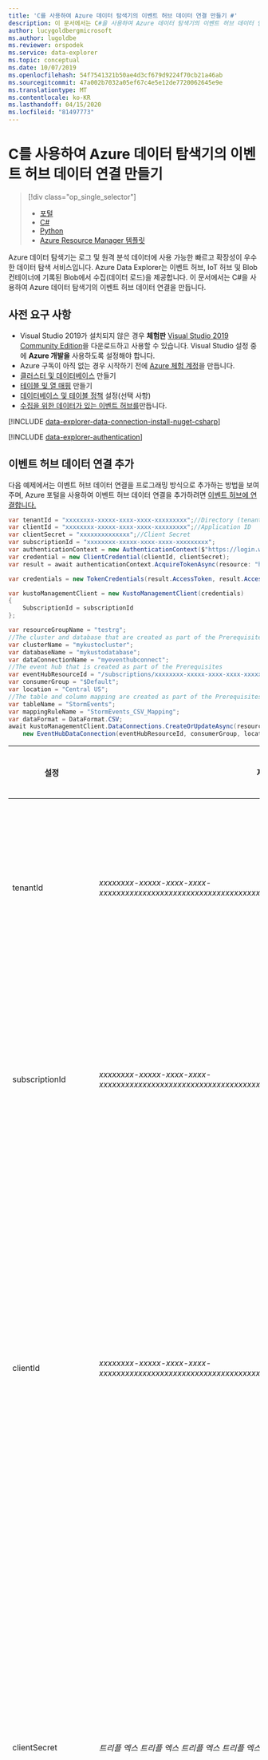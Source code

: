 ```yaml
---
title: 'C를 사용하여 Azure 데이터 탐색기의 이벤트 허브 데이터 연결 만들기 #'
description: 이 문서에서는 C#을 사용하여 Azure 데이터 탐색기의 이벤트 허브 데이터 연결을 만드는 방법을 알아봅니다.
author: lucygoldbergmicrosoft
ms.author: lugoldbe
ms.reviewer: orspodek
ms.service: data-explorer
ms.topic: conceptual
ms.date: 10/07/2019
ms.openlocfilehash: 54f7541321b50ae4d3cf679d9224f70cb21a46ab
ms.sourcegitcommit: 47a002b7032a05ef67c4e5e12de7720062645e9e
ms.translationtype: MT
ms.contentlocale: ko-KR
ms.lasthandoff: 04/15/2020
ms.locfileid: "81497773"
---
```

# <a name="create-an-event-hub-data-connection-for-azure-data-explorer-by-using-c"></a>C를 사용하여 Azure 데이터 탐색기의 이벤트 허브 데이터 연결 만들기 #

> [!div class="op_single_selector"]
> * [포털](ingest-data-event-hub.md)
> * [C#](data-connection-event-hub-csharp.md)
> * [Python](data-connection-event-hub-python.md)
> * [Azure Resource Manager 템플릿](data-connection-event-hub-resource-manager.md)

Azure 데이터 탐색기는 로그 및 원격 분석 데이터에 사용 가능한 빠르고 확장성이 우수한 데이터 탐색 서비스입니다. Azure Data Explorer는 이벤트 허브, IoT 허브 및 Blob 컨테이너에 기록된 Blob에서 수집(데이터 로드)을 제공합니다. 이 문서에서는 C#을 사용하여 Azure 데이터 탐색기의 이벤트 허브 데이터 연결을 만듭니다.

## <a name="prerequisites"></a>사전 요구 사항

* Visual Studio 2019가 설치되지 않은 경우 **체험판** [Visual Studio 2019 Community Edition](https://www.visualstudio.com/downloads/)을 다운로드하고 사용할 수 있습니다. Visual Studio 설정 중에 **Azure 개발을** 사용하도록 설정해야 합니다.
* Azure 구독이 아직 없는 경우 시작하기 전에 [Azure 체험 계정](https://azure.microsoft.com/free/)을 만듭니다.
* [클러스터 및 데이터베이스](create-cluster-database-csharp.md) 만들기
* [테이블 및 열 매핑](net-standard-ingest-data.md#create-a-table-on-your-test-cluster) 만들기
* [데이터베이스 및 테이블 정책](database-table-policies-csharp.md) 설정(선택 사항)
* [수집을 위한 데이터가 있는 이벤트 허브를](ingest-data-event-hub.md#create-an-event-hub)만듭니다. 

[!INCLUDE [data-explorer-data-connection-install-nuget-csharp](includes/data-explorer-data-connection-install-nuget-csharp.md)]

[!INCLUDE [data-explorer-authentication](includes/data-explorer-authentication.md)]

## <a name="add-an-event-hub-data-connection"></a>이벤트 허브 데이터 연결 추가

다음 예제에서는 이벤트 허브 데이터 연결을 프로그래밍 방식으로 추가하는 방법을 보여 주며, Azure 포털을 사용하여 이벤트 허브 데이터 연결을 추가하려면 [이벤트 허브에 연결합니다.](ingest-data-event-hub.md#connect-to-the-event-hub)

```csharp
var tenantId = "xxxxxxxx-xxxxx-xxxx-xxxx-xxxxxxxxx";//Directory (tenant) ID
var clientId = "xxxxxxxx-xxxxx-xxxx-xxxx-xxxxxxxxx";//Application ID
var clientSecret = "xxxxxxxxxxxxxx";//Client Secret
var subscriptionId = "xxxxxxxx-xxxxx-xxxx-xxxx-xxxxxxxxx";
var authenticationContext = new AuthenticationContext($"https://login.windows.net/{tenantId}");
var credential = new ClientCredential(clientId, clientSecret);
var result = await authenticationContext.AcquireTokenAsync(resource: "https://management.core.windows.net/", clientCredential: credential);

var credentials = new TokenCredentials(result.AccessToken, result.AccessTokenType);

var kustoManagementClient = new KustoManagementClient(credentials)
{
    SubscriptionId = subscriptionId
};

var resourceGroupName = "testrg";
//The cluster and database that are created as part of the Prerequisites
var clusterName = "mykustocluster";
var databaseName = "mykustodatabase";
var dataConnectionName = "myeventhubconnect";
//The event hub that is created as part of the Prerequisites
var eventHubResourceId = "/subscriptions/xxxxxxxx-xxxxx-xxxx-xxxx-xxxxxxxxx/resourceGroups/xxxxxx/providers/Microsoft.EventHub/namespaces/xxxxxx/eventhubs/xxxxxx";
var consumerGroup = "$Default";
var location = "Central US";
//The table and column mapping are created as part of the Prerequisites
var tableName = "StormEvents";
var mappingRuleName = "StormEvents_CSV_Mapping";
var dataFormat = DataFormat.CSV;
await kustoManagementClient.DataConnections.CreateOrUpdateAsync(resourceGroupName, clusterName, databaseName, dataConnectionName, 
    new EventHubDataConnection(eventHubResourceId, consumerGroup, location: location, tableName: tableName, mappingRuleName: mappingRuleName, dataFormat: dataFormat));
```

|**설정** | **제안 값** | **필드 설명**|
|---|---|---|
| tenantId | *xxxxxxxx-xxxxx-xxxx-xxxx-xxxxxxxxxxxxxxxxxxxxxxxxxxxxxxxxxxxxxxxxxxxxxxxxxxxxxxxxxxxxxxxxxxxxxxxxxxxxxx* | 테넌트 ID 디렉터리 ID라고도 합니다.|
| subscriptionId | *xxxxxxxx-xxxxx-xxxx-xxxx-xxxxxxxxxxxxxxxxxxxxxxxxxxxxxxxxxxxxxxxxxxxxxxxxxxxxxxxxxxxxxxxxxxxxxxxxxxxxxx* | 리소스 만들기에 사용하는 구독 ID입니다.|
| clientId | *xxxxxxxx-xxxxx-xxxx-xxxx-xxxxxxxxxxxxxxxxxxxxxxxxxxxxxxxxxxxxxxxxxxxxxxxxxxxxxxxxxxxxxxxxxxxxxxxxxxxxxx* | 테넌트의 리소스에 액세스할 수 있는 응용 프로그램의 클라이언트 ID입니다.|
| clientSecret | *트리플 엑스 트리플 엑스 트리플 엑스 트리플 엑스* | 테넌트의 리소스에 액세스할 수 있는 응용 프로그램의 클라이언트 보안 입니다.|
| resourceGroupName | *테서그 (것)에 대한* | 클러스터를 포함하는 리소스 그룹의 이름입니다.|
| clusterName | *mykustocluster* | 클러스터의 이름입니다.|
| databaseName | *mykustodatabase* | 클러스터의 대상 데이터베이스 이름입니다.|
| 데이터연결 이름 | *마이이벤트허브커넥트* | 데이터 연결의 원하는 이름입니다.|
| tableName | *스톰 이벤트* | 대상 데이터베이스의 대상 테이블 이름입니다.|
| 매핑규칙 이름 | *StormEvents_CSV_Mapping* | 대상 테이블과 관련된 열 매핑의 이름입니다.|
| 데이터 형식 | *Csv* | 메시지의 데이터 형식입니다.|
| 이벤트허브리소스ID | *리소스 ID* | 수집을 위한 데이터를 보유하는 이벤트 허브의 리소스 ID입니다. |
| 소비자 그룹 | *$Default* | 이벤트 허브의 소비자 그룹입니다.|
| 위치 | *미국 중부* | 데이터 연결 리소스의 위치입니다.|

[!INCLUDE [data-explorer-data-connection-clean-resources-csharp](includes/data-explorer-data-connection-clean-resources-csharp.md)]
